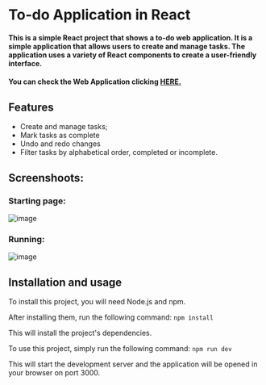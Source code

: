 # To-do Application in React
#### This is a simple React project that shows a to-do web application. It is a simple application that allows users to create and manage tasks. The application uses a variety of React components to create a user-friendly interface.
#### You can check the Web Application clicking <a href="https://github.com/PedroSmaxY" target="_blank">HERE.</a>

## Features
* Create and manage tasks;
* Mark tasks as complete
* Undo and redo changes
* Filter tasks by alphabetical order, completed or incomplete.

## Screenshoots:

### Starting page:

![image](https://github.com/PedroSmaxY/To-do_React/assets/127573080/5cded6dd-a59a-4672-bf36-e0428e24bd08)

### Running: 

![image](https://github.com/PedroSmaxY/To-do_React/assets/127573080/90abbd5c-2088-4195-8b74-e154ffdf732b)



 
## Installation and usage
To install this project, you will need Node.js and npm. 

After installing them, run the following command: `npm install`

This will install the project's dependencies.
 
To use this project, simply run the following command: `npm run dev`

This will start the development server and the application will be opened in your browser on port 3000.
